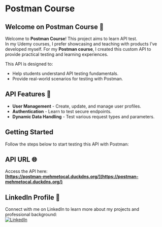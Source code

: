 # Postman Course

## Welcome on Postman Course 🎉
Welcome to **Postman Course**! This project aims to learn API test.  
In my Udemy courses, I prefer showcasing and teaching with products I’ve developed myself. For my **Postman course**, I created this custom API to provide practical testing and learning experiences.  

This API is designed to:  
- Help students understand API testing fundamentals.  
- Provide real-world scenarios for testing with Postman.  

## API Features 🚀  
- **User Management** - Create, update, and manage user profiles.  
- **Authentication** - Learn to test secure endpoints.  
- **Dynamic Data Handling** - Test various request types and parameters.  

## Getting Started  
Follow the steps below to start testing this API with Postman:  


## API URL 🌐
Access the API here:  
**[https://postman-mehmetocal.duckdns.org/](https://postman-mehmetocal.duckdns.org/)**  


## LinkedIn Profile 🔗
Connect with me on LinkedIn to learn more about my projects and professional background:  
[![LinkedIn](https://img.shields.io/badge/LinkedIn-Profile-blue?style=flat-square&logo=linkedin)](https://www.linkedin.com/in/mehmet%C3%B6cal/) 